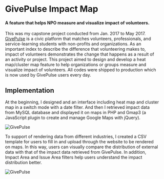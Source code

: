 # GivePulse Impact Map

#### A feature that helps NPO measure and visualize impact of volunteers.

This was my capstone project conducted from Jan. 2017 to May 2017. [GivePulse](https://www.givepulse.com/) is a civic platform that matches volunteers, professionals, and service-learning students with non-profits and organizations. As an important index to describe the difference that volunteering makes to, impact of volunteers demonstrates the change that happens as a result of an activity or project. This project aimed to design and develop a heat map/cluster map feature to help organizations or groups measure and visualize impact of volunteers. All codes were shipped to production which is now used by GivePulse users every day.

## Implementation
At the beginning, I designed and an interface including heat map and cluster map in a switch mode with a date filter. And then I retrieved impact data from MySQL database and displayed it on maps in PHP and Gmap3 (a JavaScript plugin to create and manage Google Maps with jQuery).  

![GivePulse](../../images/code/givepulse-1.gif "GivePulse")

To support of rendering data from different industries, I created a CSV template for users to fill in and upload through the website to be rendered on maps. In this way, users can visually compare the distribution of external data with that of the impact data retrieved from GivePulse. In addition, Impact Area and Issue Area filters help users understand the impact distribution better.

![GivePulse](../../images/code/givepulse-2.gif "GivePulse")
